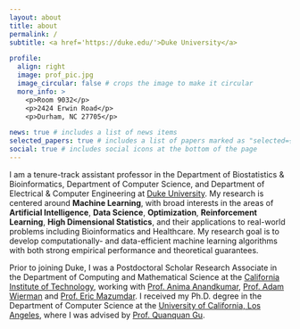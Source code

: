 ```yaml
---
layout: about
title: about
permalink: /
subtitle: <a href='https://duke.edu/'>Duke University</a>

profile:
  align: right
  image: prof_pic.jpg
  image_circular: false # crops the image to make it circular
  more_info: >
    <p>Room 9032</p>
    <p>2424 Erwin Road</p>
    <p>Durham, NC 27705</p>

news: true # includes a list of news items
selected_papers: true # includes a list of papers marked as "selected={true}"
social: true # includes social icons at the bottom of the page
---
```


<p>
I am a tenure-track assistant professor in the Department of Biostatistics & Bioinformatics, Department of Computer Science, and Department of Electrical & Computer Engineering at <a href="https://duke.edu/">Duke University</a>. My research is centered around <font style="font-weight: bold">Machine Learning</font>, with broad interests in the areas of <font style="font-weight: bold">Artificial Intelligence</font>, <font style="font-weight: bold">Data Science</font>, <font style="font-weight: bold">Optimization</font>, <font style="font-weight: bold">Reinforcement Learning</font>, <font style="font-weight: bold">High Dimensional Statistics</font>, and their applications to real-world problems including Bioinformatics and Healthcare. My research goal is to develop computationally- and data-efficient machine learning algorithms with both strong empirical performance and theoretical guarantees.
</p> 

<p>
Prior to joining Duke, I was a Postdoctoral Scholar Research Associate in the Department of Computing and Mathematical Science at the <a href="https://www.cms.caltech.edu/">California Institute of Technology</a>, working with <a href="http://tensorlab.cms.caltech.edu/users/anima/">Prof. Anima Anandkumar</a>, <a href="https://adamwierman.com/">Prof. Adam Wierman</a> and <a href="http://users.cms.caltech.edu/~mazumdar/">Prof. Eric Mazumdar</a>. I received my Ph.D. degree in the Department of Computer Science at the <a href="http://www.ucla.edu/" target="_blank">University of California, Los Angeles</a>, where I was advised by <a href="http://web.cs.ucla.edu/~qgu/" target="_blank">Prof. Quanquan Gu</a>.
</p>

